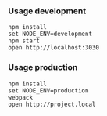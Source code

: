 
### Usage development

```
npm install
set NODE_ENV=development
npm start
open http://localhost:3030
```

### Usage production

```
npm install
set NODE_ENV=production
webpack
open http://project.local
```
